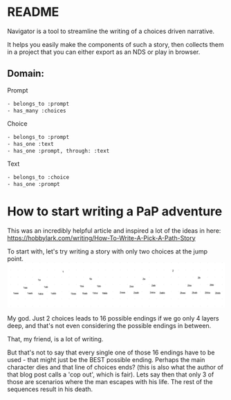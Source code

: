 # README

Navigator is a tool to streamline the writing of a choices driven narrative.

It helps you easily make the components of such a story, then collects them in a project that you can either export as an NDS or play in browser. 



## Domain:


Prompt


    - belongs_to :prompt
    - has_many :choices


Choice

    - belongs_to :prompt
    - has_one :text
    - has_one :prompt, through: :text


Text

    - belongs_to :choice
    - has_one :prompt




# How to start writing a PaP adventure 
This was an incredibly helpful article and inspired a lot of the ideas in here: https://hobbylark.com/writing/How-To-Write-A-Pick-A-Path-Story

To start with, let's try writing a story with only two choices at the jump point. 
 ![Flow chart](./public/flowchart.png "Flow Chart")

My god. Just 2 choices leads to 16 possible endings if we go only 4 layers deep, and that's not even considering the possible endings in between.

That, my friend, is a lot of writing.

But that's not to say that every single one of those 16 endings have to be used - that might just be the BEST possible ending. Perhaps the main character dies and that line of choices ends?
(this is also what the author of that blog post calls a 'cop out', which is fair).
Lets say then that only 3 of those are scenarios where the man escapes with his life. The rest of the sequences result in his death. 











